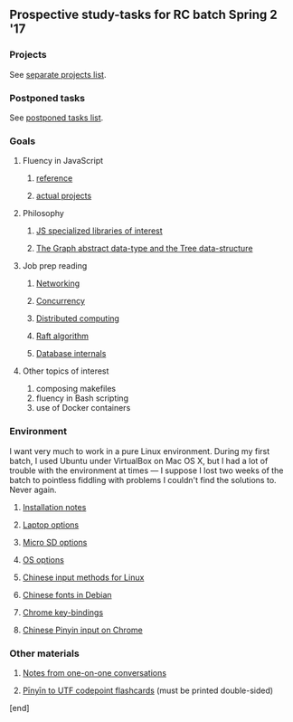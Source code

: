 ## Prospective study-tasks for RC batch Spring 2 '17

### Projects

See [separate projects list](projects/README.md).

### Postponed tasks

See [postponed tasks list](projects/postponed_tasks.md).

### Goals

 1. Fluency in JavaScript

    1. [reference](sections/fluency_in_js_reference.md)

    2. [actual projects](sections/fluency_in_js_projects.md)

 1. Philosophy
 
    1. [JS specialized libraries of interest](sections/js_libraries_of_interest.md)
    
    2. [The Graph abstract data-type and the Tree data-structure](sections/philosophy_graphs_trees.md)

 1. Job prep reading

    1. [Networking](sections/reading_networking.md)

    2. [Concurrency](sections/reading_concurrency.md)

    2. [Distributed computing](sections/reading_distributed_computing.md)

    2. [Raft algorithm](sections/reading_raft_algorithm.md)

    2. [Database internals](sections/reading_database_internals.md)

 1. Other topics of interest

    1. composing makefiles
    2. fluency in Bash scripting
    2. use of Docker containers

### Environment
 
I want very much to work in a pure Linux environment. During my first batch, I used Ubuntu under VirtualBox on Mac OS X, but I had a lot of trouble with the environment at times — I suppose I lost two weeks of the batch to pointless fiddling with problems I couldn't find the solutions to. Never again.

 1. [Installation notes](sections/notes_chromebook_chroot_installation.md)
 
 1. [Laptop options](sections/hardware_laptop_options.md)
 
 1. [Micro SD options](sections/hardware_micro_sd_options.md)
    
 1. [OS options](sections/os_options.md)
 
 1. [Chinese input methods for Linux](sections/os_chinese_input_methods_linux.md)
 
 1. [Chinese fonts in Debian](sections/os_debian_fonts.md)

 1. [Chrome key-bindings](sections/os_chrome_key-bindings.md)

 1. [Chinese Pinyin input on Chrome](/sections/os_chinese_pinyin_input_on_chrome.md)

### Other materials

 1. [Notes from one-on-one conversations](one-on-ones)

 1. [Pīnyīn to UTF codepoint flashcards](sections/pinyin) (must be printed double-sided)
 
[end]
